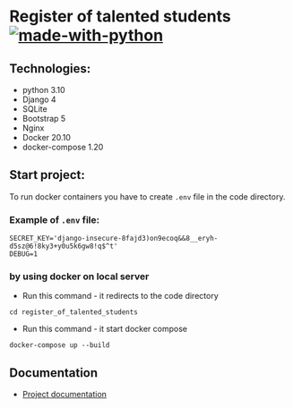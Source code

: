 # Register of talented students [![made-with-python](https://img.shields.io/badge/Made%20with-Python-1f425f.svg)](https://www.python.org/)

## Technologies:
- python 3.10
- Django 4
- SQLite
- Bootstrap 5
- Nginx
- Docker 20.10
- docker-compose 1.20

## Start project:

To run docker containers you have to create `.env` file in the code directory.

### Example of `.env` file:

```dotenv
SECRET_KEY='django-insecure-8fajd3)on9ecoq&&8__eryh-d5sz@6!8ky3+y0u5k6gw8!q$^t'
DEBUG=1
```

### by using docker on local server
- Run this command - it redirects to the code directory
```
cd register_of_talented_students
```
- Run this command - it start docker compose
```
docker-compose up --build
```

## Documentation

- [Project documentation](./docs/README.md)